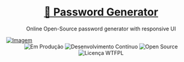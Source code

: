 <h1 align="center">
    <a href="passwordgenerator.000.pe/">🔗 Password Generator</a>
</h1>
<p align="center"> Online Open-Source password generator with responsive UI  </p>

<a href="http://passwordgenerator.000.pe/" target="_blank">
  <img src="https://github.com/davimouravilaca/password-generator/assets/76662862/31c26b6e-5d9e-4057-9a02-ad94ba426672" alt="Imagem">
</a>
<div align="center">


   <img src="https://img.shields.io/badge/em-produ%C3%A7%C3%A3o-brightgreen.svg" alt="Em Produção">

   <img src="https://img.shields.io/badge/desenvolvimento-cont%C3%ADnuo-orange.svg" alt="Desenvolvimento Contínuo">

   <img src="https://img.shields.io/badge/Open%20Source-Yes-green.svg" alt="Open Source">

   <img src="https://img.shields.io/badge/licen%C3%A7a-WTFPL-blue.svg" alt="Licença WTFPL">
   
</div>

